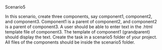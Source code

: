 Scenario5


In this scenario, create three components, say component1, component2, and component3.
Component1 is a parent of component2, and component2 is a parent of component3.
A user should be able to enter text in the .html template file of component3. The template of
component1 (grandparent) should display the text.
Create the task in a scenario5 folder of your project. All files of the components should be inside the
scenario5 folder.
